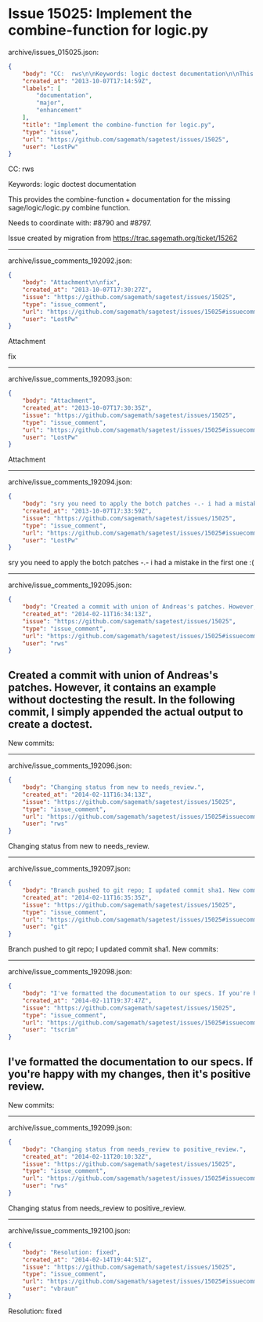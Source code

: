 # Issue 15025: Implement the combine-function for logic.py

archive/issues_015025.json:
```json
{
    "body": "CC:  rws\n\nKeywords: logic doctest documentation\n\nThis provides the combine-function + documentation for the missing sage/logic/logic.py combine function.\n\nNeeds to coordinate with: #8790 and #8797.\n\nIssue created by migration from https://trac.sagemath.org/ticket/15262\n\n",
    "created_at": "2013-10-07T17:14:59Z",
    "labels": [
        "documentation",
        "major",
        "enhancement"
    ],
    "title": "Implement the combine-function for logic.py",
    "type": "issue",
    "url": "https://github.com/sagemath/sagetest/issues/15025",
    "user": "LostPw"
}
```
CC:  rws

Keywords: logic doctest documentation

This provides the combine-function + documentation for the missing sage/logic/logic.py combine function.

Needs to coordinate with: #8790 and #8797.

Issue created by migration from https://trac.sagemath.org/ticket/15262





---

archive/issue_comments_192092.json:
```json
{
    "body": "Attachment\n\nfix",
    "created_at": "2013-10-07T17:30:27Z",
    "issue": "https://github.com/sagemath/sagetest/issues/15025",
    "type": "issue_comment",
    "url": "https://github.com/sagemath/sagetest/issues/15025#issuecomment-192092",
    "user": "LostPw"
}
```

Attachment

fix



---

archive/issue_comments_192093.json:
```json
{
    "body": "Attachment",
    "created_at": "2013-10-07T17:30:35Z",
    "issue": "https://github.com/sagemath/sagetest/issues/15025",
    "type": "issue_comment",
    "url": "https://github.com/sagemath/sagetest/issues/15025#issuecomment-192093",
    "user": "LostPw"
}
```

Attachment



---

archive/issue_comments_192094.json:
```json
{
    "body": "sry you need to apply the botch patches -.- i had a mistake in the first one :(",
    "created_at": "2013-10-07T17:33:59Z",
    "issue": "https://github.com/sagemath/sagetest/issues/15025",
    "type": "issue_comment",
    "url": "https://github.com/sagemath/sagetest/issues/15025#issuecomment-192094",
    "user": "LostPw"
}
```

sry you need to apply the botch patches -.- i had a mistake in the first one :(



---

archive/issue_comments_192095.json:
```json
{
    "body": "Created a commit with union of Andreas's patches. However, it contains an example without doctesting the result. In the following commit, I simply appended the actual output to create a doctest.\n----\nNew commits:",
    "created_at": "2014-02-11T16:34:13Z",
    "issue": "https://github.com/sagemath/sagetest/issues/15025",
    "type": "issue_comment",
    "url": "https://github.com/sagemath/sagetest/issues/15025#issuecomment-192095",
    "user": "rws"
}
```

Created a commit with union of Andreas's patches. However, it contains an example without doctesting the result. In the following commit, I simply appended the actual output to create a doctest.
----
New commits:



---

archive/issue_comments_192096.json:
```json
{
    "body": "Changing status from new to needs_review.",
    "created_at": "2014-02-11T16:34:13Z",
    "issue": "https://github.com/sagemath/sagetest/issues/15025",
    "type": "issue_comment",
    "url": "https://github.com/sagemath/sagetest/issues/15025#issuecomment-192096",
    "user": "rws"
}
```

Changing status from new to needs_review.



---

archive/issue_comments_192097.json:
```json
{
    "body": "Branch pushed to git repo; I updated commit sha1. New commits:",
    "created_at": "2014-02-11T16:35:35Z",
    "issue": "https://github.com/sagemath/sagetest/issues/15025",
    "type": "issue_comment",
    "url": "https://github.com/sagemath/sagetest/issues/15025#issuecomment-192097",
    "user": "git"
}
```

Branch pushed to git repo; I updated commit sha1. New commits:



---

archive/issue_comments_192098.json:
```json
{
    "body": "I've formatted the documentation to our specs. If you're happy with my changes, then it's positive review.\n----\nNew commits:",
    "created_at": "2014-02-11T19:37:47Z",
    "issue": "https://github.com/sagemath/sagetest/issues/15025",
    "type": "issue_comment",
    "url": "https://github.com/sagemath/sagetest/issues/15025#issuecomment-192098",
    "user": "tscrim"
}
```

I've formatted the documentation to our specs. If you're happy with my changes, then it's positive review.
----
New commits:



---

archive/issue_comments_192099.json:
```json
{
    "body": "Changing status from needs_review to positive_review.",
    "created_at": "2014-02-11T20:10:32Z",
    "issue": "https://github.com/sagemath/sagetest/issues/15025",
    "type": "issue_comment",
    "url": "https://github.com/sagemath/sagetest/issues/15025#issuecomment-192099",
    "user": "rws"
}
```

Changing status from needs_review to positive_review.



---

archive/issue_comments_192100.json:
```json
{
    "body": "Resolution: fixed",
    "created_at": "2014-02-14T19:44:51Z",
    "issue": "https://github.com/sagemath/sagetest/issues/15025",
    "type": "issue_comment",
    "url": "https://github.com/sagemath/sagetest/issues/15025#issuecomment-192100",
    "user": "vbraun"
}
```

Resolution: fixed

